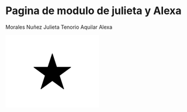 # Pagina de modulo de julieta y Alexa

Morales Nuñez Julieta
Tenorio Aquilar Alexa

<img src="estrella.png">
